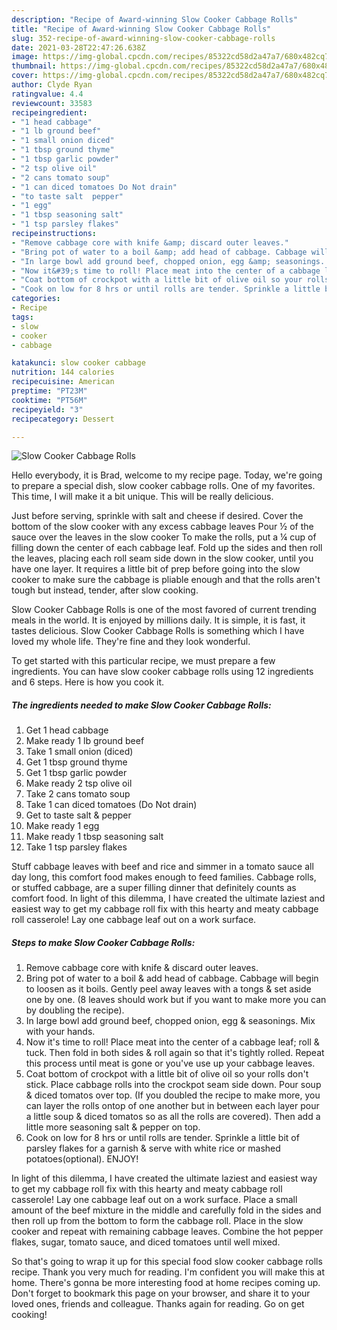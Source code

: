 ```yaml
---
description: "Recipe of Award-winning Slow Cooker Cabbage Rolls"
title: "Recipe of Award-winning Slow Cooker Cabbage Rolls"
slug: 352-recipe-of-award-winning-slow-cooker-cabbage-rolls
date: 2021-03-28T22:47:26.638Z
image: https://img-global.cpcdn.com/recipes/85322cd58d2a47a7/680x482cq70/slow-cooker-cabbage-rolls-recipe-main-photo.jpg
thumbnail: https://img-global.cpcdn.com/recipes/85322cd58d2a47a7/680x482cq70/slow-cooker-cabbage-rolls-recipe-main-photo.jpg
cover: https://img-global.cpcdn.com/recipes/85322cd58d2a47a7/680x482cq70/slow-cooker-cabbage-rolls-recipe-main-photo.jpg
author: Clyde Ryan
ratingvalue: 4.4
reviewcount: 33583
recipeingredient:
- "1 head cabbage"
- "1 lb ground beef"
- "1 small onion diced"
- "1 tbsp ground thyme"
- "1 tbsp garlic powder"
- "2 tsp olive oil"
- "2 cans tomato soup"
- "1 can diced tomatoes Do Not drain"
- "to taste salt  pepper"
- "1 egg"
- "1 tbsp seasoning salt"
- "1 tsp parsley flakes"
recipeinstructions:
- "Remove cabbage core with knife &amp; discard outer leaves."
- "Bring pot of water to a boil &amp; add head of cabbage. Cabbage will begin to loosen as it boils. Gently peel away leaves with a tongs &amp; set aside one by one. (8 leaves should work but if you want to make more you can by doubling the recipe)."
- "In large bowl add ground beef, chopped onion, egg &amp; seasonings. Mix with your hands."
- "Now it&#39;s time to roll! Place meat into the center of a cabbage leaf; roll &amp; tuck. Then fold in both sides &amp; roll again so that it&#39;s tightly rolled. Repeat this process until meat is gone or you&#39;ve use up your cabbage leaves."
- "Coat bottom of crockpot with a little bit of olive oil so your rolls don&#39;t stick. Place cabbage rolls into the crockpot seam side down. Pour soup &amp; diced tomatos over top. (If you doubled the recipe to make more, you can layer the rolls ontop of one another but in between each layer pour a little soup &amp; diced tomatos so as all the rolls are covered). Then add a little more seasoning salt &amp; pepper on top."
- "Cook on low for 8 hrs or until rolls are tender. Sprinkle a little bit of parsley flakes for a garnish &amp; serve with white rice or mashed potatoes(optional). ENJOY!"
categories:
- Recipe
tags:
- slow
- cooker
- cabbage

katakunci: slow cooker cabbage 
nutrition: 144 calories
recipecuisine: American
preptime: "PT23M"
cooktime: "PT56M"
recipeyield: "3"
recipecategory: Dessert

---
```



![Slow Cooker Cabbage Rolls](https://img-global.cpcdn.com/recipes/85322cd58d2a47a7/680x482cq70/slow-cooker-cabbage-rolls-recipe-main-photo.jpg)

Hello everybody, it is Brad, welcome to my recipe page. Today, we're going to prepare a special dish, slow cooker cabbage rolls. One of my favorites. This time, I will make it a bit unique. This will be really delicious.

Just before serving, sprinkle with salt and cheese if desired. Cover the bottom of the slow cooker with any excess cabbage leaves Pour ½ of the sauce over the leaves in the slow cooker To make the rolls, put a ¼ cup of filling down the center of each cabbage leaf. Fold up the sides and then roll the leaves, placing each roll seam side down in the slow cooker, until you have one layer. It requires a little bit of prep before going into the slow cooker to make sure the cabbage is pliable enough and that the rolls aren&#39;t tough but instead, tender, after slow cooking.

Slow Cooker Cabbage Rolls is one of the most favored of current trending meals in the world. It is enjoyed by millions daily. It is simple, it is fast, it tastes delicious. Slow Cooker Cabbage Rolls is something which I have loved my whole life. They're fine and they look wonderful.


To get started with this particular recipe, we must prepare a few ingredients. You can have slow cooker cabbage rolls using 12 ingredients and 6 steps. Here is how you cook it.

<!--inarticleads1-->

##### The ingredients needed to make Slow Cooker Cabbage Rolls:

1. Get 1 head cabbage
1. Make ready 1 lb ground beef
1. Take 1 small onion (diced)
1. Get 1 tbsp ground thyme
1. Get 1 tbsp garlic powder
1. Make ready 2 tsp olive oil
1. Take 2 cans tomato soup
1. Take 1 can diced tomatoes (Do Not drain)
1. Get to taste salt &amp; pepper
1. Make ready 1 egg
1. Make ready 1 tbsp seasoning salt
1. Take 1 tsp parsley flakes


Stuff cabbage leaves with beef and rice and simmer in a tomato sauce all day long, this comfort food makes enough to feed families. Cabbage rolls, or stuffed cabbage, are a super filling dinner that definitely counts as comfort food. In light of this dilemma, I have created the ultimate laziest and easiest way to get my cabbage roll fix with this hearty and meaty cabbage roll casserole! Lay one cabbage leaf out on a work surface. 

<!--inarticleads2-->

##### Steps to make Slow Cooker Cabbage Rolls:

1. Remove cabbage core with knife &amp; discard outer leaves.
1. Bring pot of water to a boil &amp; add head of cabbage. Cabbage will begin to loosen as it boils. Gently peel away leaves with a tongs &amp; set aside one by one. (8 leaves should work but if you want to make more you can by doubling the recipe).
1. In large bowl add ground beef, chopped onion, egg &amp; seasonings. Mix with your hands.
1. Now it&#39;s time to roll! Place meat into the center of a cabbage leaf; roll &amp; tuck. Then fold in both sides &amp; roll again so that it&#39;s tightly rolled. Repeat this process until meat is gone or you&#39;ve use up your cabbage leaves.
1. Coat bottom of crockpot with a little bit of olive oil so your rolls don&#39;t stick. Place cabbage rolls into the crockpot seam side down. Pour soup &amp; diced tomatos over top. (If you doubled the recipe to make more, you can layer the rolls ontop of one another but in between each layer pour a little soup &amp; diced tomatos so as all the rolls are covered). Then add a little more seasoning salt &amp; pepper on top.
1. Cook on low for 8 hrs or until rolls are tender. Sprinkle a little bit of parsley flakes for a garnish &amp; serve with white rice or mashed potatoes(optional). ENJOY!


In light of this dilemma, I have created the ultimate laziest and easiest way to get my cabbage roll fix with this hearty and meaty cabbage roll casserole! Lay one cabbage leaf out on a work surface. Place a small amount of the beef mixture in the middle and carefully fold in the sides and then roll up from the bottom to form the cabbage roll. Place in the slow cooker and repeat with remaining cabbage leaves. Combine the hot pepper flakes, sugar, tomato sauce, and diced tomatoes until well mixed. 

So that's going to wrap it up for this special food slow cooker cabbage rolls recipe. Thank you very much for reading. I'm confident you will make this at home. There's gonna be more interesting food at home recipes coming up. Don't forget to bookmark this page on your browser, and share it to your loved ones, friends and colleague. Thanks again for reading. Go on get cooking!
